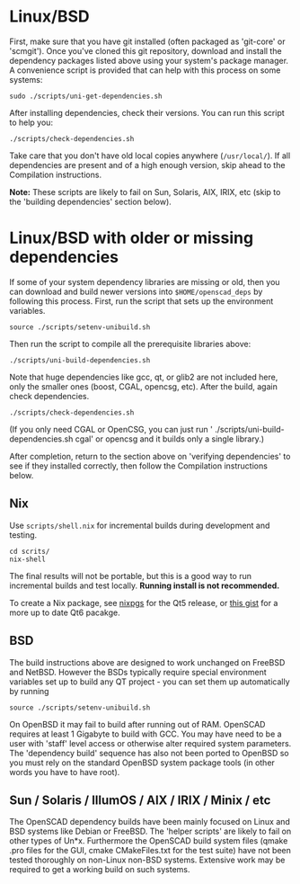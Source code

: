 # Linux/BSD

First, make sure that you have git installed (often packaged as 'git-core' 
or 'scmgit'). Once you've cloned this git repository, download and install 
the dependency packages listed above using your system's package 
manager. A convenience script is provided that can help with this 
process on some systems:

    sudo ./scripts/uni-get-dependencies.sh

After installing dependencies, check their versions. You can run this 
script to help you:

    ./scripts/check-dependencies.sh

Take care that you don't have old local copies anywhere (`/usr/local/`). 
If all dependencies are present and of a high enough version, skip ahead 
to the Compilation instructions. 

__Note:__ These scripts are likely to fail on Sun, Solaris, AIX, IRIX, etc (skip to the 'building dependencies' section below).

# Linux/BSD with older or missing dependencies

If some of your system dependency libraries are missing or old, then you 
can download and build newer versions into `$HOME/openscad_deps` by 
following this process. First, run the script that sets up the 
environment variables. 

    source ./scripts/setenv-unibuild.sh

Then run the script to compile all the prerequisite libraries above:

    ./scripts/uni-build-dependencies.sh

Note that huge dependencies like gcc, qt, or glib2 are not included 
here, only the smaller ones (boost, CGAL, opencsg, etc). After the 
build, again check dependencies.

    ./scripts/check-dependencies.sh


(If you only need CGAL or OpenCSG, you can just run ' ./scripts/uni-build-dependencies.sh cgal' or opencsg and it builds only a single library.)

After completion, return to the section above on 'verifying dependencies' to see if they installed correctly, then follow the Compilation instructions below.


## Nix

Use `scripts/shell.nix` for incremental builds during development and testing.

    cd scrits/
    nix-shell

The final results will not be portable, but this is a good way to run incremental builds and test locally. __Running install is not recommended.__

To create a Nix package, see [nixpgs](https://github.com/NixOS/nixpkgs/blob/master/pkgs/applications/graphics/openscad/default.nix) for the Qt5 release, or [this gist](https://gist.github.com/AaronVerDow/b945a96dbcf35edfc13f543662966534) for a more up to date Qt6 pacakge.

## BSD

The build instructions above are designed to work unchanged on FreeBSD and NetBSD. However the BSDs typically require special environment variables set up to build any QT project - you can set them up automatically by running

    source ./scripts/setenv-unibuild.sh

On OpenBSD it may fail to build after running out of RAM. OpenSCAD requires at least 1 Gigabyte to build with GCC. You may have need to be a user with 'staff' level access or otherwise alter required system parameters. The 'dependency build' sequence has also not been ported to OpenBSD so you must rely on the standard OpenBSD system package tools (in other words you have to have root).

## Sun / Solaris / IllumOS / AIX / IRIX / Minix / etc

The OpenSCAD dependency builds have been mainly focused on Linux and BSD systems like Debian or FreeBSD. The 'helper scripts' are likely to fail on other types of Un*x. Furthermore the OpenSCAD build system files (qmake .pro files for the GUI, cmake CMakeFiles.txt for the test suite) have not been tested thoroughly on non-Linux non-BSD systems. Extensive work may be required to get a working build on such systems.
